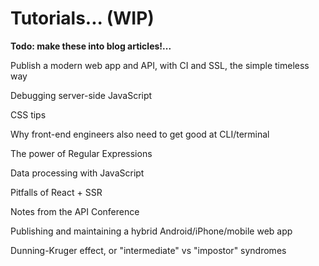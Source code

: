 # Tutorials... \(WIP\)

**Todo: make these into blog articles!...**

Publish a modern web app and API, with CI and SSL, the simple timeless way

Debugging server-side JavaScript

CSS tips

Why front-end engineers also need to get good at CLI/terminal

The power of Regular Expressions

Data processing with JavaScript

Pitfalls of React + SSR

Notes from the API Conference

Publishing and maintaining a hybrid Android/iPhone/mobile web app

Dunning-Kruger effect, or "intermediate" vs "impostor" syndromes











